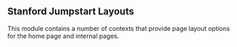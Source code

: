 Stanford Jumpstart Layouts
--------------------------
This module contains a number of contexts that provide page layout options for the home page and internal pages.
